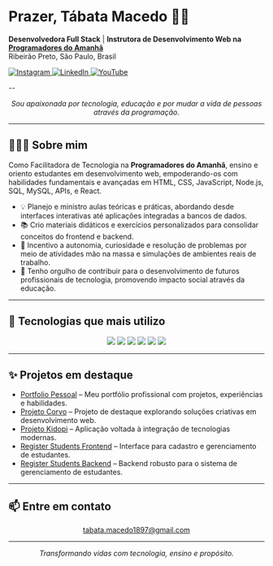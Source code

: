 <div>
  <h1>Prazer, Tábata Macedo 👋🏾</h1>
  <p>
    <b>Desenvolvedora Full Stack</b> | <b>Instrutora de Desenvolvimento Web na <a href="https://www.programadoresdoamanha.org/">Programadores do Amanhã</a></b><br>
    Ribeirão Preto, São Paulo, Brasil
  </p>
  <a href="https://www.instagram.com/professora.tabata/">
    <img src="https://img.shields.io/badge/Instagram-E4405F?style=for-the-badge&logo=instagram&logoColor=white" alt="Instagram">
  </a>
  <a href="https://www.linkedin.com/in/t%C3%A1bata-macedo-2b7212243/">
    <img src="https://img.shields.io/badge/LinkedIn-0077B5?style=for-the-badge&logo=linkedin&logoColor=white" alt="LinkedIn">
  </a>
  <a href="https://www.youtube.com/">
    <img src="https://img.shields.io/badge/YouTube-FF0000?style=for-the-badge&logo=youtube&logoColor=white" alt="YouTube">
  </a>
</div>

--

<p align="center"><em>
Sou apaixonada por tecnologia, educação e por mudar a vida de pessoas através da programação.
</em></p>

---

## 👩🏾‍💻 Sobre mim

Como Facilitadora de Tecnologia na <b>Programadores do Amanhã</b>, ensino e oriento estudantes em desenvolvimento web, empoderando-os com habilidades fundamentais e avançadas em HTML, CSS, JavaScript, Node.js, SQL, MySQL, APIs, e React.

- 💡 Planejo e ministro aulas teóricas e práticas, abordando desde interfaces interativas até aplicações integradas a bancos de dados.
- 📚 Crio materiais didáticos e exercícios personalizados para consolidar conceitos do frontend e backend.
- 🚀 Incentivo a autonomia, curiosidade e resolução de problemas por meio de atividades mão na massa e simulações de ambientes reais de trabalho.
- 🌱 Tenho orgulho de contribuir para o desenvolvimento de futuros profissionais de tecnologia, promovendo impacto social através da educação.

---

## 🚀 Tecnologias que mais utilizo

<div align="center" style="display: inline_block">
  <img src="https://img.shields.io/badge/TypeScript-007ACC?style=for-the-badge&logo=typescript&logoColor=white">
  <img src="https://img.shields.io/badge/react-%2320232a.svg?style=for-the-badge&logo=react&logoColor=%2361DAFB">
  <img src="https://img.shields.io/badge/Next-black?style=for-the-badge&logo=next.js&logoColor=white">
  <img src="https://img.shields.io/badge/node.js-6DA55F?style=for-the-badge&logo=node.js&logoColor=white">
  <img src="https://img.shields.io/badge/express.js-%23404d59.svg?style=for-the-badge&logo=express&logoColor=%2361DAFB">
  <img src="https://img.shields.io/badge/MySQL-00000F?style=for-the-badge&logo=mysql&logoColor=white">
</div>

---

## ✨ Projetos em destaque

- [Portfolio Pessoal](https://github.com/TabsMacedo/portfolio-pessoal) – Meu portfólio profissional com projetos, experiências e habilidades.
- [Projeto Corvo](https://github.com/TabsMacedo/projeto-corvo) – Projeto de destaque explorando soluções criativas em desenvolvimento web.
- [Projeto Kidopi](https://github.com/TabsMacedo/projeto-kidopi) – Aplicação voltada à integração de tecnologias modernas.
- [Register Students Frontend](https://github.com/TabsMacedo/register-students-frontend) – Interface para cadastro e gerenciamento de estudantes.
- [Register Students Backend](https://github.com/TabsMacedo/register-students-backend) – Backend robusto para o sistema de gerenciamento de estudantes.

---

## 📫 Entre em contato

<div align="center">
  <a href="mailto:tabata.macedo1897@gmail.com">tabata.macedo1897@gmail.com</a>
</div>

---

<p align="center"><i>
Transformando vidas com tecnologia, ensino e propósito.
</i></p>
